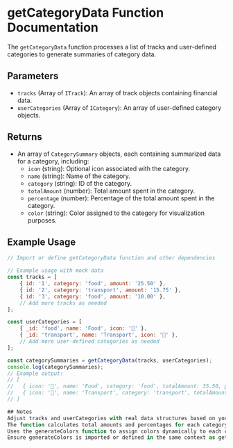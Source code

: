 # getCategoryData Function Documentation

The `getCategoryData` function processes a list of tracks and user-defined categories to generate summaries of category data.

## Parameters

- `tracks` (Array of `ITrack`): An array of track objects containing financial data.
- `userCategories` (Array of `ICategory`): An array of user-defined category objects.

## Returns

- An array of `CategorySummary` objects, each containing summarized data for a category, including:
  - `icon` (string): Optional icon associated with the category.
  - `name` (string): Name of the category.
  - `category` (string): ID of the category.
  - `totalAmount` (number): Total amount spent in the category.
  - `percentage` (number): Percentage of the total amount spent in the category.
  - `color` (string): Color assigned to the category for visualization purposes.

## Example Usage

```javascript
// Import or define getCategoryData function and other dependencies

// Example usage with mock data
const tracks = [
    { id: '1', category: 'food', amount: '25.50' },
    { id: '2', category: 'transport', amount: '15.75' },
    { id: '3', category: 'food', amount: '10.00' },
    // Add more tracks as needed
];

const userCategories = [
    { _id: 'food', name: 'Food', icon: '🍔' },
    { _id: 'transport', name: 'Transport', icon: '🚗' },
    // Add more user-defined categories as needed
];

const categorySummaries = getCategoryData(tracks, userCategories);
console.log(categorySummaries);
// Example output:
// [
//   { icon: '🍔', name: 'Food', category: 'food', totalAmount: 35.50, percentage: 70, color: '#...'},
//   { icon: '🚗', name: 'Transport', category: 'transport', totalAmount: 15.75, percentage: 30, color: '#...'}
// ]

## Notes
Adjust tracks and userCategories with real data structures based on your application's needs.
The function calculates total amounts and percentages for each category based on the provided tracks.
Uses the generateColors function to assign colors dynamically to each category summary.
Ensure generateColors is imported or defined in the same context as getCategoryData for proper functionality.